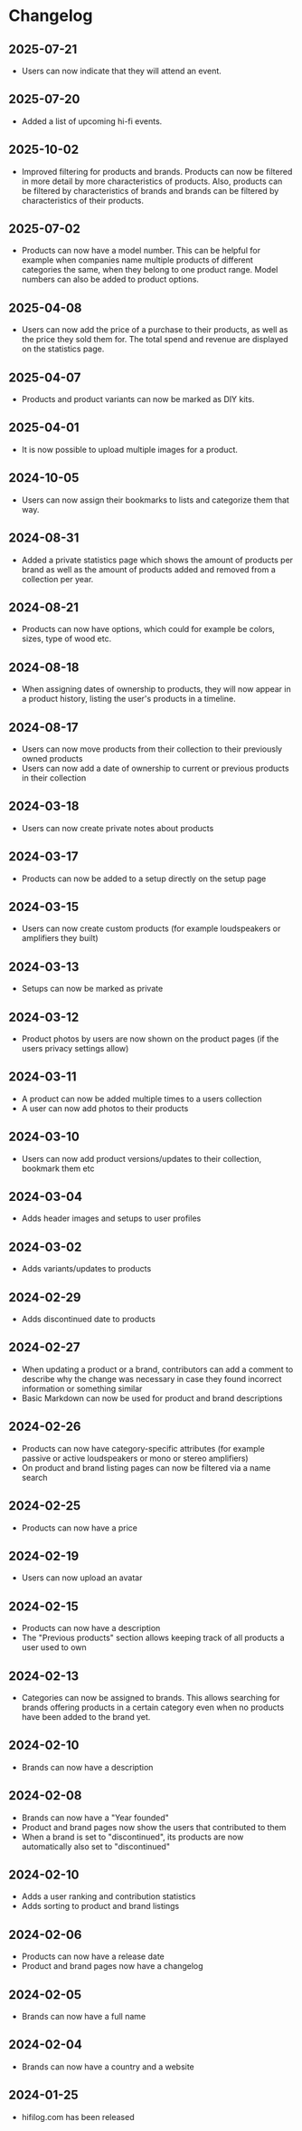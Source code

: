 # Changelog

## <time datetime="2025-10-21">2025-07-21</time>

- Users can now indicate that they will attend an event.

## <time datetime="2025-10-20">2025-07-20</time>

- Added a list of upcoming hi-fi events.

## <time datetime="2025-10-02">2025-10-02</time>

- Improved filtering for products and brands. Products can now be filtered in more detail by more characteristics of products. Also, products can be filtered by characteristics of brands and brands can be filtered by characteristics of their products.

## <time datetime="2025-07-02">2025-07-02</time>

- Products can now have a model number. This can be helpful for example when companies name multiple products of different categories the same, when they belong to one product range. Model numbers can also be added to product options.

## <time datetime="2025-04-08">2025-04-08</time>

- Users can now add the price of a purchase to their products, as well as the price they sold them for. The total spend and revenue are displayed on the statistics page.

## <time datetime="2025-04-07">2025-04-07</time>

- Products and product variants can now be marked as DIY kits.

## <time datetime="2025-04-01">2025-04-01</time>

- It is now possible to upload multiple images for a product.

## <time datetime="2024-10-05">2024-10-05</time>

- Users can now assign their bookmarks to lists and categorize them that way.

## <time datetime="2024-08-31">2024-08-31</time>

- Added a private statistics page which shows the amount of products per brand as well as the amount of products added and removed from a collection per year.

## <time datetime="2024-08-21">2024-08-21</time>

- Products can now have options, which could for example be colors, sizes, type of wood etc.

## <time datetime="2024-08-18">2024-08-18</time>

- When assigning dates of ownership to products, they will now appear in a product history, listing the user's products in a timeline.

## <time datetime="2024-08-17">2024-08-17</time>

- Users can now move products from their collection to their previously owned products
- Users can now add a date of ownership to current or previous products in their collection

## <time datetime="2024-03-18">2024-03-18</time>

- Users can now create private notes about products

## <time datetime="2024-03-17">2024-03-17</time>

- Products can now be added to a setup directly on the setup page

## <time datetime="2024-03-15">2024-03-15</time>

- Users can now create custom products (for example loudspeakers or amplifiers they built)

## <time datetime="2024-03-13">2024-03-13</time>

- Setups can now be marked as private

## <time datetime="2024-03-12">2024-03-12</time>

- Product photos by users are now shown on the product pages (if the users privacy settings allow)

## <time datetime="2024-03-11">2024-03-11</time>

- A product can now be added multiple times to a users collection
- A user can now add photos to their products

## <time datetime="2024-03-10">2024-03-10</time>

- Users can now add product versions/updates to their collection, bookmark them etc

## <time datetime="2024-03-04">2024-03-04</time>

- Adds header images and setups to user profiles

## <time datetime="2024-03-02">2024-03-02</time>

- Adds variants/updates to products

## <time datetime="2024-02-29">2024-02-29</time>

- Adds discontinued date to products

## <time datetime="2024-02-27">2024-02-27</time>

- When updating a product or a brand, contributors can add a comment to describe why the change was necessary in case they found incorrect information or something similar
- Basic Markdown can now be used for product and brand descriptions

## <time datetime="2024-02-26">2024-02-26</time>

- Products can now have category-specific attributes (for example passive or active loudspeakers or mono or stereo amplifiers)
- On product and brand listing pages can now be filtered via a name search

## <time datetime="2024-02-25">2024-02-25</time>

- Products can now have a price

## <time datetime="2024-02-19">2024-02-19</time>

- Users can now upload an avatar

## <time datetime="2024-02-15">2024-02-15</time>

- Products can now have a description
- The "Previous products" section allows keeping track of all products a user used to own

## <time datetime="2024-02-13">2024-02-13</time>

- Categories can now be assigned to brands. This allows searching for brands offering products in a certain category even when no products have been added to the brand yet.

## <time datetime="2024-02-10">2024-02-10</time>

- Brands can now have a description

## <time datetime="2024-02-08">2024-02-08</time>

- Brands can now have a "Year founded"
- Product and brand pages now show the users that contributed to them
- When a brand is set to "discontinued", its products are now automatically also set to "discontinued"

## <time datetime="2024-02-10">2024-02-10</time>

- Adds a user ranking and contribution statistics
- Adds sorting to product and brand listings

## <time datetime="2024-02-06">2024-02-06</time>

- Products can now have a release date
- Product and brand pages now have a changelog

## <time datetime="2024-02-05">2024-02-05</time>

- Brands can now have a full name

## <time datetime="2024-02-04">2024-02-04</time>

- Brands can now have a country and a website

## <time datetime="2024-01-25">2024-01-25</time>

- hifilog.com has been released
